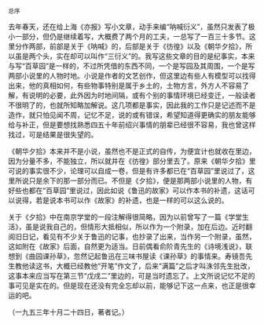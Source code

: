     总序 

   去年春天，还在给上海《亦报》写小文章，动手来编“呐喊衍义”，虽然只发表了极小一部分，但仍是继续着写，大概费了两个月的工夫，一总写了一百三十多节。这里分作两部，前部是关于《呐喊》的，后部是关于《彷徨》以及《朝华夕拾》，所以虽是两个头，实在却可以叫作“三衍义”的。我写这些文章的目的是纪事实，本来与写“百草园”是一样的，不过所凭借的东西不同，一个是写园及其周围，一个是写两部小说里的人物时地。小说是作者的文艺创作，但这里边有些人有模型可以找得出来，他的真相如何，有些物事特别是属于乡土的，土物方言，外方人不容易了解，有说明的必要，此外因为时地间隔，或有个别的事情环境已经变迁，一般读者不很明了的，也就所知略加解说。这几项都是事实，因此我的工作只是记述而不是造作，就只怕见闻不周，记忆不足，说的或有错误，希望知道得更确实的朋友能够给与补正，但是要想找熟悉四五十年前绍兴事情的朋辈已经很不容易，我也曾这样找过，可是结果是很失望的。

   《朝华夕拾》本来并不是小说，虽然也不是正式的自传，为便宜计也就收在里边，因为分量不多，不能独立，所以就并在《彷徨》部分里去了。原来《朝华夕拾》里可说的事实很不少，论理可以自成一卷，但是有许多都已在“百草园”里说过了，这里所说只是余下的那一部分而已。不但是《夕拾》，便是那两部小说里的人物，有好些也都在“百草园”里说过，因此如说《鲁迅的故家》可以作本书的补遗，这话可以说得，若是说本书可以作《故家》的补遗，也是一样的可以这么说的。

   关于《夕拾》中在南京学堂的一段注解得很简略，因为以前曾写了一篇《学堂生活》，虽是说我自己的，但情形大抵相似，所以作为一个附录，加在后边。近时翻阅旧日记，看见有不少关于鲁迅的记事，也抄录了出来，当作另一个附录，虽然，这如附在《故家》后面，自然更为适当。日前偶看俞阶青先生的《诗境浅说》，联想到《曲园课孙草》，忽然记起鲁迅在三味书屋读《课孙草》的事情来。寿镜吾先生教他读这书，大概已经教他“开笔”作文了，后来“满篇”之后才叫洙邻先生批改，这事本来应当写在第三节“戊戌二”里边的，可是当时遗忘了。上文所说记忆不足的事可见是实在的。但是现在还没有完全忘却以前，能够记下这一点来，也正是很幸运的吧。

   （一九五三年十月二十四日，著者记。）

